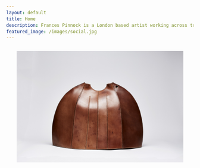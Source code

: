 ```yaml
---
layout: default
title: Home
description: Frances Pinnock is a London based artist working across traditional and contemporary craft practices. Her work explores the natural properties of Oak within ancient methods of leather tanning and ink making.
featured_image: /images/social.jpg
---
```


<div style="margin: 2em">
  <img src="/images/homepage2.jpg">
</div>
